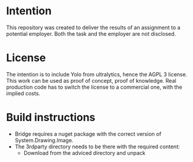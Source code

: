 # Intention

This repository was created to deliver the results of an assignment to a potential employer.
Both the task and the employer are not disclosed.

# License

The intention is to include Yolo from ultralytics, hence the AGPL 3 license. 
This work can be used as proof of concept, proof of knowledge. 
Real production code has to switch the license to a commercial one, with the implied costs. 

# Build instructions

* Bridge requires a nuget package with the correct version of System.Drawing.Image.
* The 3rdparty directory needs to be there with the required content:
	* Download from the adviced directory and unpack